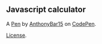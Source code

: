 Javascript calculator 
----------------------


A [Pen](https://codepen.io/anthonycardenbarrera/pen/yLeWqay) by [AnthonyBar15](https://codepen.io/anthonycardenbarrera) on [CodePen](https://codepen.io).

[License](https://codepen.io/anthonycardenbarrera/pen/yLeWqay/license).